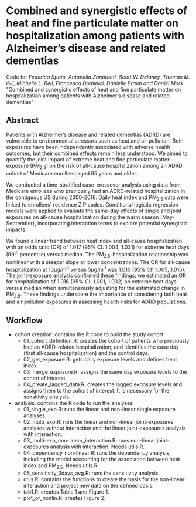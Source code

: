 # Combined and synergistic effects of heat and fine particulate matter on hospitalization among patients with Alzheimer’s disease and related dementias

Code for _Federica Spoto, Antonella Zanobetti, Scott W. Delaney, Thomas M. Gill, Michelle L. Bell, Francesca Dominici, Danielle Braun and Daniel Mork_ "Combined and synergistic effects of heat and fine particulate matter on hospitalization among patients with Alzheimer’s disease and related dementias"

## Abstract
Patients with Alzheimer’s disease and related dementias (ADRD) are vulnerable to environmental stressors such as heat and air pollution. Both exposures have been independently associated with adverse health outcomes, but their combined effects remain less understood. We aimed to quantify the joint impact of extreme heat and fine particulate matter exposure (PM<sub>2.5</sub>) on the risk of all-cause hospitalization among an ADRD cohort of Medicare enrollees aged 65 years and older.

We conducted a time-stratified case-crossover analysis using data from Medicare enrollees who previously had an ADRD-related hospitalization in the contiguous US during 2000-2016. Daily heat index and PM<sub>2.5</sub> data were linked to enrollees' residence ZIP codes. Conditional logistic regression models were applied to evaluate the same-day effects of single and joint exposures on all-cause hospitalization during the warm season (May-September), incorporating interaction terms to explore potential synergistic impacts.

We found a linear trend between heat index and all-cause hospitalization with an odds ratio (OR) of 1.017 (95% CI: 1.004, 1.031) for extreme heat days (99<sup>th</sup> percentile) versus median. The PM<sub>2.5</sub>-hospitalization relationship was nonlinear with a steeper slope at lower concentrations. The OR for all-cause hospitalization at 10&micro;g/m<sup>3</sup> versus 5&micro;g/m<sup>3</sup> was 1.010 (95% CI: 1.005, 1.015). The joint-exposure analysis confirmed these findings; we estimated an OR for hospitalization of 1.016 (95% CI: 1.001, 1.032) on extreme heat days versus median when simultaneously adjusting for the estimated change in PM<sub>2.5</sub>. These findings underscore the importance of considering both heat and air pollution exposures in assessing health risks for ADRD populations.  

## Workflow 
- cohort creation: contains the R code to build the study cohort
  - 01_cohort_definition.R: creates the cohort of patients who previously had an ADRD-related hospitalization, and identifies the case day (first all-cause hospitalization) and the control days. 
  - 02_get_exposure.R: gets daily exposure levels and defines heat index.
  - 03_merge_exposure.R: assigns the same day exposure levels to the cohort of interest.
  - 04_create_lagged_data.R: creates the lagged exposure levels and assigns them to the cohort of interest. It is necessary for the sensitivity analysis.
- analysis: contains the R code to run the analyses
  - 01_single_exp.R: runs the linear and non-linear single exposure analyses.
  - 02_multi_exp.R: runs the linear and non-linear joint-exposures analyses without interaction and the linear joint-exposures analysis with interaction.
  - 03_multi-exp_non-linear_interaction.R: runs non-linear joint-exposures analysis with interaction. Needs utils.R.
  - 04_dependency_non-linear.R: runs the dependency analysis, including the model accounting for the association between heat index and PM<sub>2.5</sub>. Needs utils.R.
  - 05_sensitivity_3days_avg.R: runs the sensitivity analysis.
  - utils.R: contains the functions to create the basis for the non-linear interaction and project new data on the defined basis.
  - tab1.R: creates Table 1 and Figure 1.
  - plot_or_nonlin.R: creates Figure 2.
  
